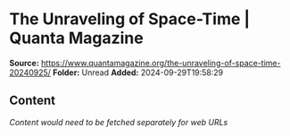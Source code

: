 # The Unraveling of Space-Time | Quanta Magazine

**Source:** https://www.quantamagazine.org/the-unraveling-of-space-time-20240925/
**Folder:** Unread
**Added:** 2024-09-29T19:58:29




## Content
*Content would need to be fetched separately for web URLs*
